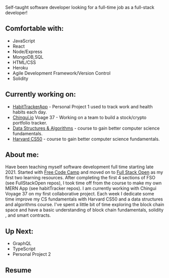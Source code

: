 Self-taught software developer looking for a full-time job as a full-stack developer!

Comfortable with:
-
- JavaScript 
- React
- Node/Express
- MongoDB,SQL
- HTML/CSS
- Heroku
- Agile Development Framework/Version Control
- Solidity 

Currently working on:
-
- [HabitTrackerApp](https://danielshabittracker.herokuapp.com/) - Personal Project 1 used to track work and health habits each day. 
- [Chingui.io](Chingui.io) Voage 37 - Working on a team to build a stock/crypto portfolio tracker. 
- [Data Structures & Algorithms](https://www.udemy.com/course/js-algorithms-and-data-structures-masterclass/learn/lecture/8344202?start=0#content) - course to gain better computer science fundamentals.
- [Harvard CS50](https://www.edx.org/course/introduction-computer-science-harvardx-cs50x) - course to gain better computer science fundamentals.

About me:
- 
Have been teaching myself software development full time starting late  2021. Started with [Free Code Camp](https://www.freecodecamp.org/) and moved on to [Full Stack Open](https://fullstackopen.com/en/) as my first two learning resources. After completing the first 4 sections of FSO (see FullStackOpen repos), I took time off from the course to make my own MERN App (see habitTracker repos). I am currently working with Chingui Voyage 37 on my first collaborative project. Each week I dedicate some time improve my CS fundamentals with Harvard CS50 and a data structures and algorithms course. I've spent a little bit of time exploring the block chain space and have a basic understanding of block chain fundamentals, solidity , and smart contracts. 

Up Next:
-
- GraphQL
- TypeScript  
- Personal Project 2

Resume 
-
